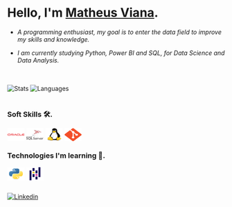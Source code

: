 # Hello, I'm <a href="https://www.linkedin.com/in/matheus-viana-3149a81b0/"> Matheus Viana</a>.


* *A programming enthusiast, my goal is to enter the data field to improve my skills and knowledge.*

* *I am currently studying Python, Power BI and SQL, for Data Science and Data Analysis.*


##

<div style="display: inline_block"><br>
<img height="180em" align="center" alt="Stats" src="https://github-readme-stats.vercel.app/api/?username=Vianahdev&show_icons=true&theme=dracula&hide_border=false&include_all_commits=false&count_private=true" />
<img height="180em" align="center" alt="Languages" src="https://github-readme-stats.vercel.app/api/top-langs/?username=Vianahdev&layout=compact&theme=dracula&count_private=false" />
</div><br>

### Soft Skills 🛠️.
<div style="display: inline_block">
  <img align="center" alt="Vianah-Oracle" height="30" width="40" src="https://raw.githubusercontent.com/devicons/devicon/master/icons/oracle/oracle-original.svg">
  <img align="center" alt="Vianah-Oracle" height="30" width="40" src="https://raw.githubusercontent.com/devicons/devicon/master/icons/microsoftsqlserver/microsoftsqlserver-original-wordmark.svg">
  <img align="center" alt="Vianah-Oracle" height="30" width="40" src="https://raw.githubusercontent.com/devicons/devicon/master/icons/linux/linux-original.svg">
  <img align="center" alt="Vianah-Oracle" height="30" width="40" src="https://raw.githubusercontent.com/devicons/devicon/master/icons/git/git-original.svg">
</div>  

### Technologies I'm learning 📝.

<div style="display: inline_block">
  <img align="center" alt="Vianah-Python" height="30" width="40" src="https://raw.githubusercontent.com/devicons/devicon/master/icons/python/python-original.svg">
  <img align="center" alt="Vianah-Python" height="30" width="40" src="https://raw.githubusercontent.com/devicons/devicon/master/icons/pandas/pandas-original.svg">
</div>

##

[![Linkedin](https://img.shields.io/badge/LinkedIn-0077B5?style=for-the-badge&logo=linkedin&logoColor=white)](https://www.linkedin.com/in/matheus-viana-3149a81b0/)

